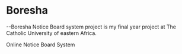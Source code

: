 # Boresha
--Boresha Notice Board system project is my final year project at The Catholic University of eastern Africa.

Online Notice Board System
